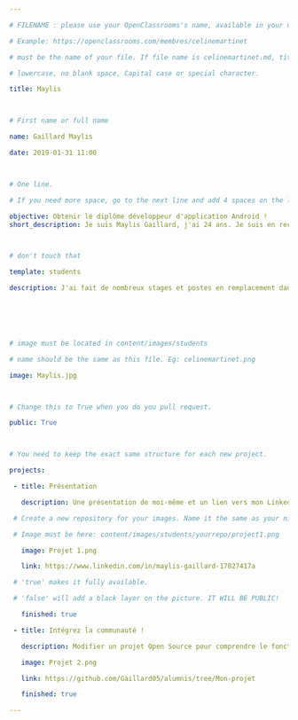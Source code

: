 ```yaml
---

# FILENAME : please use your OpenClassrooms's name, available in your url.

# Example: https://openclassrooms.com/membres/celinemartinet

# must be the name of your file. If file name is celinemartinet.md, title is celinemartinet.

# lowercase, no blank space, Capital case or special character.

title: Maylis



# First name or full name

name: Gaillard Maylis

date: 2019-01-31 11:00



# One line.

# If you need more space, go to the next line and add 4 spaces on the left, as in 'description'.

objective: Obtenir le diplôme développeur d'application Android ! 
short_description: Je suis Maylis Gaillard, j'ai 24 ans. Je suis en reconversion professionnelle et mon parcours de formation est développeur d'application android.



# don't touch that

template: students

description: J'ai fait de nombreux stages et postes en remplacement dans différentes enseignes d'animaleries.Mes hobby sont:les mangas, les BD, m'occuper de mes animaux, les jeux vidéos, dessiner



 


# image must be located in content/images/students

# name should be the same as this file. Eg: celinemartinet.png

image: Maylis.jpg



# Change this to True when you do you pull request.

public: True



# You need to keep the exact same structure for each new project.

projects:

 - title: Présentation

   description: Une présentation de moi-même et un lien vers mon LinkedIn.

 # Create a new repository for your images. Name it the same as your nickname and profile picture.

 # Image must be here: content/images/students/yourrepo/project1.png

   image: Projet 1.png

   link: https://www.linkedin.com/in/maylis-gaillard-17027417a

 # 'true' makes it fully available.

 # 'false' will add a black layer on the picture. IT WILL BE PUBLIC!

   finished: true

 - title: Intégrez la communauté !

   description: Modifier un projet Open Source pour comprendre le fonctionnement de Git, de Github et des pull requests.

   image: Projet 2.png

   link: https://github.com/Gaillard05/alumnis/tree/Mon-projet

   finished: true

---
```

